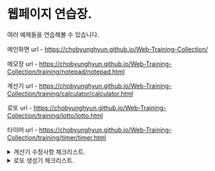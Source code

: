 # 웹페이지 연습장.

여러 예제들을 연습해볼 수 있습니다.

메인화면 url - https://chobyunghyun.github.io/Web-Training-Collection/

메모장 url - https://chobyunghyun.github.io/Web-Training-Collection/training/notepad/notepad.html

계산기 url - https://chobyunghyun.github.io/Web-Training-Collection/training/calculator/calculator.html

로또 url - https://chobyunghyun.github.io/Web-Training-Collection/training/lotto/lotto.html

타이머 url - https://chobyunghyun.github.io/Web-Training-Collection/training/timer/timer.html

<details>
<summary>계산기 수정사항 체크리스트.</summary>
<div markdown="1">

## - 해결완료.

- [x] 소수점 이하 숫자 콤마처리.(comma,uncomma 함수 문제)
- [x] "-" 연산자처리.(comma 정규표현식 문제)
- [x] 연산자 바뀔때 처리.(comma 정규표현식 문제)
- [x] "=" 연속처리 콤마 미출력처리.(comma 함수 문제)
- [x] +/- 버튼 문제.(comma 정규표현식 문제)
- [x] 배경색 밝게.
- [x] 연산자 눌린 상태로 "=" 클릭이 연산 안됨.

## - 수정 예정사항.

- [ ] 숫자에 '.' 하나만 있을 때 백 스크린 "." 제거
- [ ] 결과창 디폴트값 0 (일부로 지운건데..ㅠ)
- [ ] "%" 부동소수점?인지 오류처리.
- [ ] 소수점 이하 3자리까지 밖에 출력 안됨.

</div>
</details>

<details>
<summary>로또 생성기 체크리스트.</summary>
<div markdown="1">
### 🎯 step1 구입 기능

- [x] 로또 구입 금액을 입력하면, 금액에 해당하는 로또를 발급해야 한다.
- [x] 로또 1장의 가격은 1,000원이다.
- [x] 소비자는 **자동 구매**를 할 수 있어야 한다.
- [x] 복권 번호는 번호보기 토글 버튼을 클릭하면, 볼 수 있어야 한다.

### 🎯🎯 step2 당첨 결과 기능

- [x] 결과 확인하기 버튼을 누르면 당첨 통계, 수익률을 모달로 확인할 수 있다.
- [x] 로또 당첨 금액은 고정되어 있는 것으로 가정한다.
- [x] 다시 시작하기 버튼을 누르면 초기화 되서 다시 구매를 시작할 수 있다.

### 🎯🎯🎯 step3 수동 구매(선택사항)

- [ ] 소비자는 수동 구매(스스로 구매 번호를 입력)를 할 수 있어야 한다.
  - 수동 구매를 위한 input UI는 스스로 구현한다.
- [ ] 수동 구매 후 남는 금액이 있다면 자동으로 구매할 수 있어야 한다.

</div>
</details>
